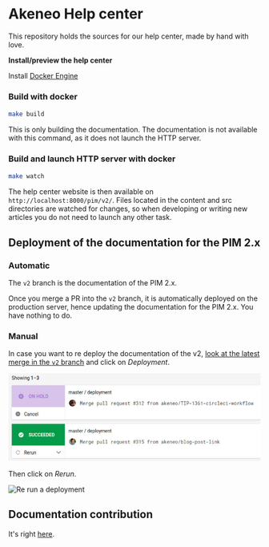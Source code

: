 # Akeneo Help center
This repository holds the sources for our help center, made by hand with love.

**Install/preview the help center**

Install [Docker Engine](https://docs.docker.com/engine/installation/)

### Build with docker

```bash
make build
```

This is only building the documentation. The documentation is not available with this command, as it does not launch the HTTP server. 

### Build and launch HTTP server with docker

```bash
make watch
```

The help center website is then available on `http://localhost:8000/pim/v2/`.
Files located in the content and src directories are watched for changes, so when developing or writing new articles you do not need to launch any other task.

## Deployment of the documentation for the PIM 2.x

### Automatic

The `v2` branch is the documentation of the PIM 2.x.

Once you merge a PR into the `v2` branch, it is automatically deployed on the production server, hence updating the documentation for the PIM 2.x. You have nothing to do.

### Manual

In case you want to re deploy the documentation of the v2, [look at the latest merge in the `v2` branch](https://app.circleci.com/pipelines/github/akeneo/pim-helpcenter?branch=v2) and click on _Deployment_.

![List of merged PR in master](.circleci/list_workflows.jpg)

Then click on _Rerun_.

![Re run a deployment](.circleci/re_run.jpg)

## Documentation contribution

It's right [here](https://github.com/akeneo/pim-helpcenter/wiki).
